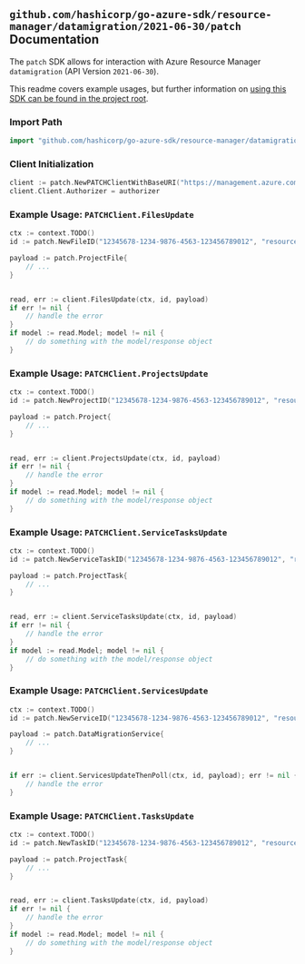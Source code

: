
## `github.com/hashicorp/go-azure-sdk/resource-manager/datamigration/2021-06-30/patch` Documentation

The `patch` SDK allows for interaction with Azure Resource Manager `datamigration` (API Version `2021-06-30`).

This readme covers example usages, but further information on [using this SDK can be found in the project root](https://github.com/hashicorp/go-azure-sdk/tree/main/docs).

### Import Path

```go
import "github.com/hashicorp/go-azure-sdk/resource-manager/datamigration/2021-06-30/patch"
```


### Client Initialization

```go
client := patch.NewPATCHClientWithBaseURI("https://management.azure.com")
client.Client.Authorizer = authorizer
```


### Example Usage: `PATCHClient.FilesUpdate`

```go
ctx := context.TODO()
id := patch.NewFileID("12345678-1234-9876-4563-123456789012", "resourceGroupName", "serviceName", "projectName", "fileName")

payload := patch.ProjectFile{
	// ...
}


read, err := client.FilesUpdate(ctx, id, payload)
if err != nil {
	// handle the error
}
if model := read.Model; model != nil {
	// do something with the model/response object
}
```


### Example Usage: `PATCHClient.ProjectsUpdate`

```go
ctx := context.TODO()
id := patch.NewProjectID("12345678-1234-9876-4563-123456789012", "resourceGroupName", "serviceName", "projectName")

payload := patch.Project{
	// ...
}


read, err := client.ProjectsUpdate(ctx, id, payload)
if err != nil {
	// handle the error
}
if model := read.Model; model != nil {
	// do something with the model/response object
}
```


### Example Usage: `PATCHClient.ServiceTasksUpdate`

```go
ctx := context.TODO()
id := patch.NewServiceTaskID("12345678-1234-9876-4563-123456789012", "resourceGroupName", "serviceName", "serviceTaskName")

payload := patch.ProjectTask{
	// ...
}


read, err := client.ServiceTasksUpdate(ctx, id, payload)
if err != nil {
	// handle the error
}
if model := read.Model; model != nil {
	// do something with the model/response object
}
```


### Example Usage: `PATCHClient.ServicesUpdate`

```go
ctx := context.TODO()
id := patch.NewServiceID("12345678-1234-9876-4563-123456789012", "resourceGroupName", "serviceName")

payload := patch.DataMigrationService{
	// ...
}


if err := client.ServicesUpdateThenPoll(ctx, id, payload); err != nil {
	// handle the error
}
```


### Example Usage: `PATCHClient.TasksUpdate`

```go
ctx := context.TODO()
id := patch.NewTaskID("12345678-1234-9876-4563-123456789012", "resourceGroupName", "serviceName", "projectName", "taskName")

payload := patch.ProjectTask{
	// ...
}


read, err := client.TasksUpdate(ctx, id, payload)
if err != nil {
	// handle the error
}
if model := read.Model; model != nil {
	// do something with the model/response object
}
```

